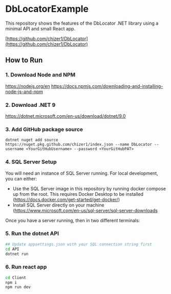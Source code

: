 # DbLocatorExample

This repository shows the features of the DbLocator .NET library using a minimal API and small React app.

[https://github.com/chizer1/DbLocator](https://github.com/chizer1/DbLocator)

## How to Run

### 1. Download Node and NPM
https://nodejs.org/en
https://docs.npmjs.com/downloading-and-installing-node-js-and-npm

### 2. Download .NET 9
https://dotnet.microsoft.com/en-us/download/dotnet/9.0

### 3. Add GitHub package source 
`dotnet nuget add source https://nuget.pkg.github.com/chizer1/index.json --name DbLocator --username <YourGitHubUsername> --password <YourGitHubPAT>`

### 4. SQL Server Setup
You will need an instance of SQL Server running. For local development, you can either:

- Use the SQL Server image in this repository by running docker compose up from the root. This requires Docker Desktop to be installed (https://docs.docker.com/get-started/get-docker/)
- Install SQL Server directly on your machine (https://www.microsoft.com/en-us/sql-server/sql-server-downloads

Once you have a server running, then in two different terminals:

### 5. Run the dotnet API 
```sh
## Update appsettings.json with your SQL connection string first
cd API
dotnet run
```

### 6. Run react app
```sh
cd Client
npm i
npm run dev
```
